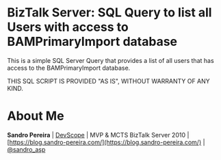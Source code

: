 # BizTalk Server: SQL Query to list all Users with access to BAMPrimaryImport database
This is a simple SQL Server Query that provides a list of all users that has access to the BAMPrimaryImport database.
 
THIS SQL SCRIPT IS PROVIDED "AS IS", WITHOUT WARRANTY OF ANY KIND.

# About Me
**Sandro Pereira** | [DevScope](http://www.devscope.net/) | MVP & MCTS BizTalk Server 2010 | [https://blog.sandro-pereira.com/](https://blog.sandro-pereira.com/) | [@sandro_asp](https://twitter.com/sandro_asp)